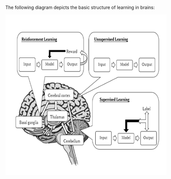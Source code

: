 The following diagram depicts the basic structure of learning in brains:

<p align="center">
  <img src="assets/Brain_DL.PNG" height="500"/>
</p>
